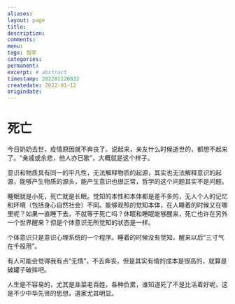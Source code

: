 ```yaml
---
aliases:
layout: page
title:
description:
comments:
menu:
tags: 哲学
categories:
permanent: 
excerpt: # abstract
timestamp: 202201120832
createdate: 2022-01-12
origindate: 
---
```


# 死亡

今日奶奶去世，疫情原因就不奔丧了。说起来，亲友什么时候逝世的，都想不起来了。“亲戚或余悲，他人亦已歌”，大概就是这个样子。

意识和物质具有同一的平凡性，无法解释物质的起源，其实也无法解释意识的起源，能够产生物质的源头，能产生意识也很正常，哲学的这个问题其实不是问题。

睡眠就是小死，死亡就是长眠。觉知的本性和本体都是差不多的，无人个人的记忆和环境（包括身心自然社会）不同。能够观照的觉知本体，在人睡着的时候又在哪里呢？如果一直睡下去，不就等于死亡吗？休眠和睡眠能够醒来，死亡也许在另外一个世界醒来？但是个体意识无所觉知的状态是一样。

个体意识只是意识心理系统的一个程序。睡着的时候没有觉知，醒来以后“三寸气在千般用”。

有人可能会觉得我有点“无情”，不去奔丧，但是其实有情的成本是很高的，就算是破罐子破摔吧。

人生是不容易的，尤其是韭菜老百姓，各种负累，谁知道死了不是比活着好呢，这是不少中华先贤的思想，道家尤其明显。